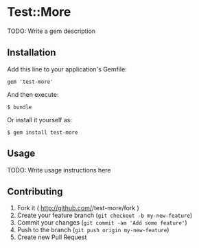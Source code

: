 # Test::More

TODO: Write a gem description

## Installation

Add this line to your application's Gemfile:

    gem 'test-more'

And then execute:

    $ bundle

Or install it yourself as:

    $ gem install test-more

## Usage

TODO: Write usage instructions here

## Contributing

1. Fork it ( http://github.com/<my-github-username>/test-more/fork )
2. Create your feature branch (`git checkout -b my-new-feature`)
3. Commit your changes (`git commit -am 'Add some feature'`)
4. Push to the branch (`git push origin my-new-feature`)
5. Create new Pull Request
